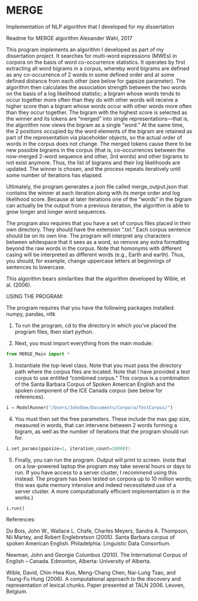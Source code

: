 # MERGE
Implementation of NLP algorithm that I developed for my dissertation


Readme for MERGE algorithm
Alexander Wahl, 2017

This program implements an algorithm I developed as part of my dissertation project. It searches for multi-word expressions (MWEs) in corpora on the basis of word co-occurrence statistics. It operates by first extracting all word bigrams in a corpus, whereby word bigrams are defined as any co-occurrence of 2 words in some defined order and at some defined distance from each other (see below for gapsize parameter). The algorithm then calculates the association strength between the two words on the basis of a log likelihood statistic; a bigram whose words tends to occur together more often than they do with other words will receive a higher score than a bigram whose words occur with other words more often than they occur together. The bigram with the highest score is selected as the winner and its tokens are “merged” into single representations—that is, the algorithm now views the bigram as a single “word.” At the same time, the 2 positions occupied by the word elements of the bigram are retained as part of the representation via placeholder objects, so the actual order of words in the corpus does not change. The merged tokens cause there to be new possible bigrams in the corpus (that is, co-occurrences between the now-merged 2-word sequence and other, 3rd words) and other bigrams to not exist anymore. Thus, the list of bigrams and their log likelihoods are updated. The winner is chosen, and the process repeats iteratively until some number of iterations has elapsed.

Ultimately, the program generates a json file called merge_output.json that contains the winner at each iteration along with its merge order and log likelihood score. Because at later iterations one of the “words” in the bigram can actually be the output from a previous iteration, the algorithm is able to grow longer and longer word sequences.

The program also requires that you have a set of corpus files placed in their own directory. They should have the extension “.txt.” Each corpus sentence should be on its own line. The program will interpret any characters between whitespace that it sees as a word, so remove any extra formatting beyond the raw words in the corpus. Note that homonyms with different casing will be interpreted as different words (e.g., Earth and earth). Thus, you should, for example, change uppercase letters at beginnings of sentences to lowercase.

This algorithm bears similarities that the algorithm developed by Wible, et al. (2006).


USING THE PROGRAM:

The program requires that you have the following packages installed: numpy, pandas, nltk


1. To run the program, cd to the directory in which you’ve placed the program files, then start python.

2. Next, you must import everything from the main module:

```python
from MERGE_Main import *
```

3. Instantiate the top-level class. Note that you must pass the directory path where the corpus files are located. Note that I have provided a test corpus to use entitled “combined corpus.” This corpus is a combination of the Santa Barbara Corpus of Spoken American English and the spoken component of the ICE Canada corpus (see below for references).

```python
i = ModelRunner("/Users/JohnDoe/Documents/Corpora/TestCorpus/")
```

4. You must then set the free parameters. These include the max gap size, measured in words, that can intervene between 2 words forming a bigram, as well as the number of iterations that the program should run for.

```python
i.set_params(gapsize=1, iteration_count=10000):
```

5. Finally, you can run the program. Output will print to screen. (note that on a low-powered laptop the program may take several hours or days to run. If you have access to a server cluster, I recommend using this instead. The program has been tested on corpora up to 10 million words; this was quite memory intensive and indeed necessitated use of a server cluster. A more computationally efficient implementation is in the works.)

```python
i.run()
```





References:

Du Bois, John W., Wallace L. Chafe, Charles Meyers, Sandra A. Thompson, Nii Martey, and Robert Englebretson (2005). Santa Barbara corpus of spoken American English. Philadelphia: Linguistic Data Consortium.

Newman, John and Georgie Columbus (2010). The International Corpus of English – Canada. Edmonton, Alberta: University of Alberta.

Wible, David, Chin-Hwa Kuo, Meng-Chang Chen, Nai-Lung Tsao, and Tsung-Fu Hung (2006). A computational approach to the discovery and representation of lexical chunks. Paper presented at TALN 2006. Leuven, Belgium.
